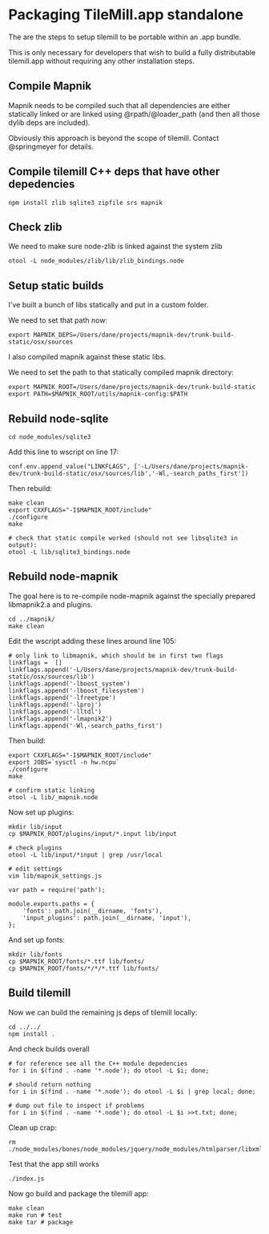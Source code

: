 
# Packaging TileMill.app standalone

The are the steps to setup tilemill to be portable within an .app bundle.

This is only necessary for developers that wish to build a fully 
distributable tilemill.app without requiring any other installation steps.


## Compile Mapnik

Mapnik needs to be compiled such that all dependencies are either statically linked
or are linked using @rpath/@loader_path (and then all those dylib deps are included).

Obviously this approach is beyond the scope of tilemill. Contact @springmeyer for details.


## Compile tilemill C++ deps that have other depedencies

    npm install zlib sqlite3 zipfile srs mapnik


## Check zlib

We need to make sure node-zlib is linked against the system zlib

    otool -L node_modules/zlib/lib/zlib_bindings.node

## Setup static builds

I've built a bunch of libs statically and put in a custom folder.

We need to set that path now:

    export MAPNIK_DEPS=/Users/dane/projects/mapnik-dev/trunk-build-static/osx/sources

I also compiled mapnik against these static libs.

We need to set the path to that statically compiled mapnik directory:

    export MAPNIK_ROOT=/Users/dane/projects/mapnik-dev/trunk-build-static
    export PATH=$MAPNIK_ROOT/utils/mapnik-config:$PATH


## Rebuild node-sqlite

    cd node_modules/sqlite3

Add this line to wscript on line 17:

    conf.env.append_value("LINKFLAGS", ['-L/Users/dane/projects/mapnik-dev/trunk-build-static/osx/sources/lib','-Wl,-search_paths_first'])

Then rebuild:

    make clean
    export CXXFLAGS="-I$MAPNIK_ROOT/include"
    ./configure
    make
    
    # check that static compile worked (should not see libsqlite3 in output):
    otool -L lib/sqlite3_bindings.node

    
## Rebuild node-mapnik

The goal here is to re-compile node-mapnik against the specially
prepared libmapnik2.a and plugins.

    cd ../mapnik/
    make clean

Edit the wscript adding these lines around line 105:

    # only link to libmapnik, which should be in first two flags
    linkflags =  []
    linkflags.append('-L/Users/dane/projects/mapnik-dev/trunk-build-static/osx/sources/lib')
    linkflags.append('-lboost_system')
    linkflags.append('-lboost_filesystem')
    linkflags.append('-lfreetype')
    linkflags.append('-lproj')
    linkflags.append('-lltdl')
    linkflags.append('-lmapnik2')
    linkflags.append('-Wl,-search_paths_first')


Then build:

    export CXXFLAGS="-I$MAPNIK_ROOT/include"
    export JOBS=`sysctl -n hw.ncpu`
    ./configure
    make
    
    # confirm static linking
    otool -L lib/_mapnik.node

Now set up plugins:

    mkdir lib/input
    cp $MAPNIK_ROOT/plugins/input/*.input lib/input

    # check plugins
    otool -L lib/input/*input | grep /usr/local

    # edit settings
    vim lib/mapnik_settings.js
    
    var path = require('path');
    
    module.exports.paths = {
        'fonts': path.join(__dirname, 'fonts'),
        'input_plugins': path.join(__dirname, 'input'),
    };
    

And set up fonts:

    mkdir lib/fonts
    cp $MAPNIK_ROOT/fonts/*.ttf lib/fonts/
    cp $MAPNIK_ROOT/fonts/*/*/*.ttf lib/fonts/


## Build tilemill

Now we can build the remaining js deps of tilemill locally:

    cd ../../
    npm install .


And check builds overall
    
    # for reference see all the C++ module depedencies
    for i in $(find . -name '*.node'); do otool -L $i; done;

    # should return nothing
    for i in $(find . -name '*.node'); do otool -L $i | grep local; done;
    
    # dump out file to inspect if problems
    for i in $(find . -name '*.node'); do otool -L $i >>t.txt; done;

Clean up crap:

    rm ./node_modules/bones/node_modules/jquery/node_modules/htmlparser/libxmljs.node
      
Test that the app still works
 
    ./index.js

Now go build and package the tilemill app:

    make clean
    make run # test
    make tar # package
